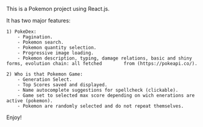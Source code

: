 This is a Pokemon project using React.js. 

It has two major features:

    1) PokeDex: 
        - Pagination.
        - Pokemon search.
        - Pokemon quantity selection.
        - Progressive image loading.
        - Pokemon description, typing, damage relations, basic and shiny forms, evolution chain: all fetched        from (https://pokeapi.co/).
    
    2) Who is that Pokemon Game:
        - Generation Select.
        - Top Scores saved and displayed.
        - Name autocomplete suggestions for spellcheck (clickable).
        - Game set to selected max score depending on wich enerations are active (pokemon).
        - Pokemon are randomly selected and do not repeat themselves.

Enjoy!
